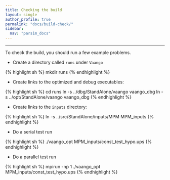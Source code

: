 ```yaml
---
title: Checking the build
layout: single
author_profile: true
permalink: "docs/build-check/"
sidebar:
  nav: "parsim_docs"
---
```

---

To check the build, you should run a few example problems.

* Create a directory called `runs` under `Vaango`

{% highlight sh %}
     mkdir runs
{% endhighlight %}

* Create links to the optimized and debug executables:

{% highlight sh %}
     cd runs
     ln -s ../dbg/StandAlone/vaango vaango_dbg
     ln -s ../opt/StandAlone/vaango vaango_dbg
{% endhighlight %}

* Create links to the `inputs` directory:

{% highlight sh %}
     ln -s ../src/StandAlone/inputs/MPM MPM_inputs
{% endhighlight %}

* Do a serial test run

{% highlight sh %}
     ./vaango_opt MPM_inputs/const_test_hypo.ups
{% endhighlight %}

* Do a parallel test run

{% highlight sh %}
    mpirun  -np 1 ./vaango_opt MPM_inputs/const_test_hypo.ups
{% endhighlight %}


